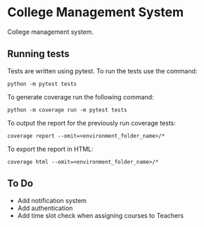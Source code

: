# College Management System

College management system.

## Running tests

Tests are written using pytest.
To run the tests use the command:

```
python -m pytest tests
```

To generate coverage run the following command:

```
python -m coverage run -m pytest tests
```

To output the report for the previously run coverage tests:

```
coverage report --omit=<environment_folder_name>/*
```

To export the report in HTML:

```
coverage html --omit=<environment_folder_name>/*
```

## To Do

- Add notification system
- Add authentication
- Add time slot check when assigning courses to Teachers